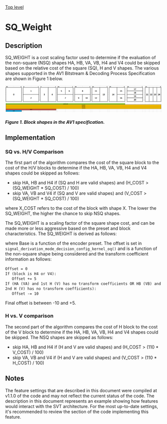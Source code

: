 [Top level](../README.md)

# SQ\_Weight

## Description

SQ\_WEIGHT is a cost scaling factor used to determine if the evaluation of the
non-square (NSQ) shapes HA, HB, VA, VB, H4 and V4 could be skipped based on the
relative cost of the square (SQ), H and V shapes. The various shapes supported
in the AV1 Bitstream & Decoding Process Specification are shown in Figure 1
below.

![sq_weight_fig2](./img/sq_weight_fig2.png)

##### Figure 1. Block shapes in the AV1 specification.

## Implementation

### SQ vs. H/V Comparison

The first part of the algorithm compares the cost of the square block to the cost of the H/V blocks
to determine if the HA, HB, VA, VB, H4 and V4 shapes could be skipped as follows:

  - skip HA, HB and H4 if (SQ and H are valid shapes) and (H_COST > (SQ_WEIGHT * SQ_COST) / 100)
  - skip VA, VB and V4 if (SQ and V are valid shapes) and (V_COST > (SQ_WEIGHT * SQ_COST) / 100)

where X_COST refers to the cost of the block with shape X. The lower the SQ_WEIGHT, the higher the chance to skip NSQ shapes.

The SQ_WEIGHT is a scaling factor of the square shape cost, and can be made more or less aggressive based on the preset and block characteristics.
The SQ_WEIGHT is derived as follows:

where Base is a function of the encoder preset.
The offset is set in ```signal_derivation_mode_decision_config_kernel_oq()``` and is a function of the non-square shape
being considered and the transform coefficient information as follows:

```
Offset = 0
If (block is H4 or V4):
   Offset += 5
If (HA (VA) and 1st H (V) has no transform coefficients OR HB (VB) and 2nd H (V) has no transform coefficients):
   Offset -= 10
```

Final offset is between -10 and +5.

### H vs. V comparison

The second part of the algorithm compares the cost of H block to the cost of
the V block to determine if the HA, HB, VA, VB, H4 and V4 shapes could be
skipped. The NSQ shapes are skipped as follows:

  - skip HA, HB and H4 if (H and V are valid shapes) and (H_COST > (110 * V_COST) / 100)
  - skip VA, VB and V4 if (H and V are valid shapes) and (V_COST > (110 * H_COST) / 100)

## Notes

The feature settings that are described in this document were compiled at
v1.1.0 of the code and may not reflect the current status of the code. The
description in this document represents an example showing how features would
interact with the SVT architecture. For the most up-to-date settings, it's
recommended to review the section of the code implementing this feature.
